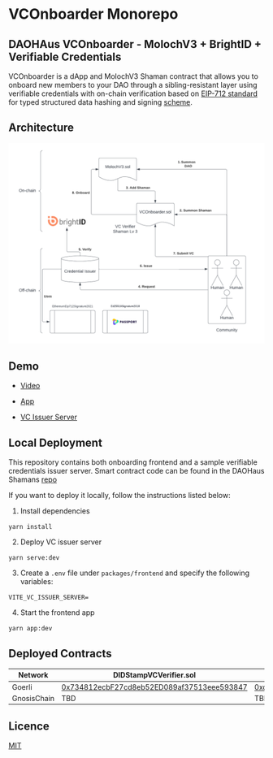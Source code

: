 # VCOnboarder Monorepo

## DAOHAus VCOnboarder - MolochV3 + BrightID + Verifiable Credentials

VCOnboarder is a dApp and MolochV3 Shaman contract that allows you to onboard new members to your DAO through a sibling-resistant layer using verifiable credentials with on-chain verification based on [EIP-712 standard](https://eips.ethereum.org/EIPS/eip-712) for typed structured data hashing and signing [scheme](https://w3c-ccg.github.io/ethereum-eip712-signature-2021-spec/).

## Architecture

![](./docs/VCOnboarder.png)

## Demo

- [Video](https://youtu.be/r-Lx0txy6L8)

- [App](https://amused-rabbit.surge.sh/)

- [VC Issuer Server](https://safe-springs-93379.herokuapp.com)

## Local Deployment

This repository contains both onboarding frontend and a sample verifiable credentials issuer server. Smart contract code can be found in the DAOHaus Shamans [repo](https://github.com/HausDAO/baal-shamans/tree/feat/vc-onboarder)

If you want to deploy it locally, follow the instructions listed below:

1. Install dependencies

```
yarn install
```

2. Deploy VC issuer server

```
yarn serve:dev
```

3. Create a `.env` file under `packages/frontend` and specify the following variables:

```
VITE_VC_ISSUER_SERVER=
```

4. Start the frontend app

```
yarn app:dev
```

## Deployed Contracts

| Network | DIDStampVCVerifier.sol | VCOnboarderShamanSummoner.sol |
| ------- | ---------------------- | ----------------------------- |
| Goerli | [0x734812ecbF27cd8eb52ED089af37513eee593847](https://goerli.etherscan.io/address/0x734812ecbF27cd8eb52ED089af37513eee593847) | [0xd6A54B8Ad07EF14B91fc85940C7A284A589BbBcd](https://goerli.etherscan.io/address/0xd6A54B8Ad07EF14B91fc85940C7A284A589BbBcd) |
| GnosisChain | TBD | TBD |

## Licence

[MIT](LICENSE)
